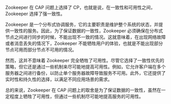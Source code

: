 Zookeeper 在 CAP 问题上选择了 CP，也就是说，在一致性和可用性之间，Zookeeper 选择了强一致性。

Zookeeper 是一个分布式协调服务，它的主要职责是维护整个系统的状态，并提供一致性的服务。因此，为了保证数据的一致性，Zookeeper 必须确保在分布式节点之间进行同步的时候，不能出现不一致的情况。这就意味着，在出现网络故障或者消息丢失的情况下，Zookeeper 不能牺牲用户的体验，也就是不能出现部分节点可用而部分节点不可用的情况。

然而，这并不意味着 Zookeeper 完全牺牲了可用性。尽管它选择了一致性优先的策略，但它还是通过一些机制来尽可能地提高可用性。例如，它允许客户端在多个服务器之间进行备份，以防止单个服务器故障导致服务不可用。此外，它还提供了实时性和持久性的选择，以满足不同应用场景的需求。

总的来说，Zookeeper 在 CAP 问题上的取舍是为了保证数据的一致性，虽然在一定程度上牺牲了可用性，但通过一些机制尽可能地提高服务的可用性。

